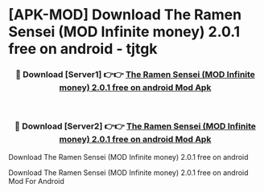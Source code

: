# [APK-MOD] Download The Ramen Sensei (MOD Infinite money) 2.0.1 free on android - tjtgk


<div align="center">
<h3>🔴 Download [Server1] 👉👉 <a href="https://apk-comot.site?title=The_Ramen_Sensei_(MOD_Infinite_money)_2.0.1_free_on_android">The Ramen Sensei (MOD Infinite money) 2.0.1 free on android Mod Apk</a></h3><br>
<h3>🔴 Download [Server2] 👉👉 <a href="https://apk-comot.site?title=The_Ramen_Sensei_(MOD_Infinite_money)_2.0.1_free_on_android">The Ramen Sensei (MOD Infinite money) 2.0.1 free on android Mod Apk</a></h3>
</div>



Download The Ramen Sensei (MOD Infinite money) 2.0.1 free on android 

Download The Ramen Sensei (MOD Infinite money) 2.0.1 free on android Mod For Android